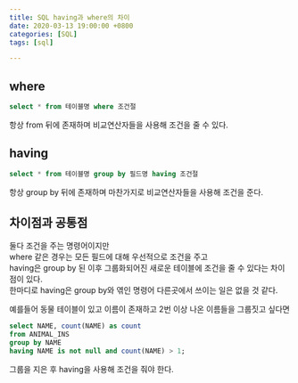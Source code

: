 ```yaml
---
title: SQL having과 where의 차이
date: 2020-03-13 19:00:00 +0800
categories: [SQL]
tags: [sql]

---
```


## where
```sql
select * from 테이블명 where 조건절
```
항상 from 뒤에 존재하며 비교연산자들을 사용해 조건을 줄 수 있다.


## having
```sql
select * from 테이블명 group by 필드명 having 조건절
```
항상 group by 뒤에 존재하며 마찬가지로 비교연산자들을 사용해 조건을 준다.


## 차이점과 공통점
둘다 조건을 주는 명령어이지만  
where 같은 경우는 모든 필드에 대해 우선적으로 조건을 주고  
having은 group by 된 이후 그룹화되어진 새로운 테이블에 조건을 줄 수 있다는 차이점이 있다.  
한마디로 having은 group by와 엮인 명령어 다른곳에서 쓰이는 일은 없을 것 같다.  

예를들어 동물 테이블이 있고 이름이 존재하고 2번 이상 나온 이름들을 그룹짓고 싶다면
```sql
select NAME, count(NAME) as count
from ANIMAL_INS
group by NAME
having NAME is not null and count(NAME) > 1;
```
그룹을 지은 후 having을 사용해 조건을 줘야 한다.